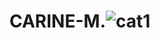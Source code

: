 # CARINE-M.![cat1](https://user-images.githubusercontent.com/44920977/130363127-e3aae8f9-1fa6-424e-8f07-da4f8651daa4.jpg)
